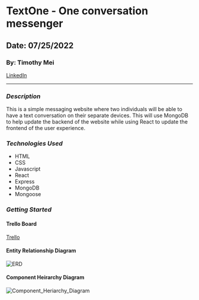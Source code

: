 # TextOne - One conversation messenger

## Date: 07/25/2022

### By: Timothy Mei

[LinkedIn](https://www.linkedin.com/in/timothymei/)

---

### _Description_

This is a simple messaging website where two individuals will be able to have a text conversation on their separate devices. This will use MongoDB to help update the backend of the website while using React to update the frontend of the user experience.

### _Technologies Used_

- HTML
- CSS
- Javascript
- React
- Express
- MongoDB
- Mongoose

### _Getting Started_

#### Trello Board

[Trello](https://trello.com/b/Kaags2CK)

#### Entity Relationship Diagram

![ERD](https://i.imgur.com/hSetA65.png)

#### Component Heirarchy Diagram

![Component_Heriarchy_Diagram](https://i.imgur.com/NYKIZix.png)
